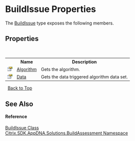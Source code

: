 # BuildIssue Properties
 

The <a href="65d4f397-67f0-54ff-f45a-a150443ab12d">BuildIssue</a> type exposes the following members.


## Properties
&nbsp;<table><tr><th></th><th>Name</th><th>Description</th></tr><tr><td>![Public property](media/pubproperty.gif "Public property")</td><td><a href="67a84ea5-cd8d-755a-3c10-970a7ce65523">Algorithm</a></td><td>
Gets the algorithm.</td></tr><tr><td>![Public property](media/pubproperty.gif "Public property")</td><td><a href="effbf2ff-f2aa-b9a0-10e0-fd4d521f2066">Data</a></td><td>
Gets the data triggered algorithm data set.</td></tr></table>&nbsp;
<a href="#buildissue-properties">Back to Top</a>

## See Also


#### Reference
<a href="65d4f397-67f0-54ff-f45a-a150443ab12d">BuildIssue Class</a><br /><a href="853bdb50-ea5c-dc0d-0be0-7254b6c38034">Citrix.SDK.AppDNA.Solutions.BuildAssessment Namespace</a><br />